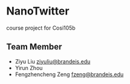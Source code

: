 # NanoTwitter
course project for Cosi105b

## Team Member
* Ziyu Liu ziyuliu@brandeis.edu
* Yirun Zhou 
* Fengzhencheng Zeng fzeng@brandeis.edu
